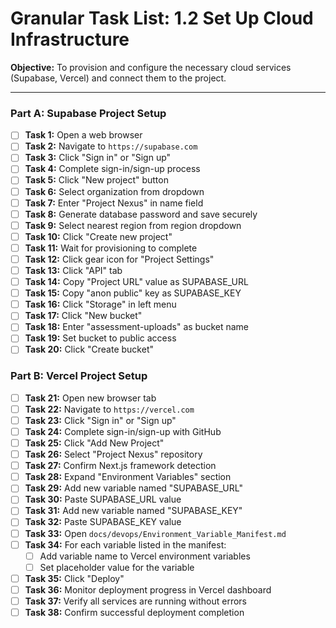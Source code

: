 # Granular Task List: 1.2 Set Up Cloud Infrastructure

**Objective:** To provision and configure the necessary cloud services (Supabase, Vercel) and connect them to the project.

---

### Part A: Supabase Project Setup

- [ ] **Task 1:** Open a web browser
- [ ] **Task 2:** Navigate to `https://supabase.com`
- [ ] **Task 3:** Click "Sign in" or "Sign up"
- [ ] **Task 4:** Complete sign-in/sign-up process
- [ ] **Task 5:** Click "New project" button
- [ ] **Task 6:** Select organization from dropdown
- [ ] **Task 7:** Enter "Project Nexus" in name field
- [ ] **Task 8:** Generate database password and save securely
- [ ] **Task 9:** Select nearest region from region dropdown
- [ ] **Task 10:** Click "Create new project"
- [ ] **Task 11:** Wait for provisioning to complete
- [ ] **Task 12:** Click gear icon for "Project Settings"
- [ ] **Task 13:** Click "API" tab
- [ ] **Task 14:** Copy "Project URL" value as SUPABASE_URL
- [ ] **Task 15:** Copy "anon public" key as SUPABASE_KEY
- [ ] **Task 16:** Click "Storage" in left menu
- [ ] **Task 17:** Click "New bucket"
- [ ] **Task 18:** Enter "assessment-uploads" as bucket name
- [ ] **Task 19:** Set bucket to public access
- [ ] **Task 20:** Click "Create bucket"

### Part B: Vercel Project Setup

- [ ] **Task 21:** Open new browser tab
- [ ] **Task 22:** Navigate to `https://vercel.com`
- [ ] **Task 23:** Click "Sign in" or "Sign up"
- [ ] **Task 24:** Complete sign-in/sign-up with GitHub
- [ ] **Task 25:** Click "Add New Project"
- [ ] **Task 26:** Select "Project Nexus" repository
- [ ] **Task 27:** Confirm Next.js framework detection
- [ ] **Task 28:** Expand "Environment Variables" section
- [ ] **Task 29:** Add new variable named "SUPABASE_URL"
- [ ] **Task 30:** Paste SUPABASE_URL value
- [ ] **Task 31:** Add new variable named "SUPABASE_KEY"
- [ ] **Task 32:** Paste SUPABASE_KEY value
- [ ] **Task 33:** Open `docs/devops/Environment_Variable_Manifest.md`
- [ ] **Task 34:** For each variable listed in the manifest:
    - [ ] Add variable name to Vercel environment variables
    - [ ] Set placeholder value for the variable
- [ ] **Task 35:** Click "Deploy"
- [ ] **Task 36:** Monitor deployment progress in Vercel dashboard
- [ ] **Task 37:** Verify all services are running without errors
- [ ] **Task 38:** Confirm successful deployment completion